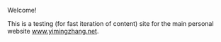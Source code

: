 Welcome!

This is a testing (for fast iteration of content) site for the main personal website www.yimingzhang.net.
